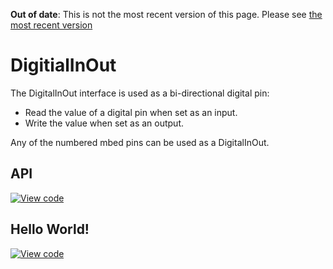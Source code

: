 <span class="warnings">**Out of date**: This is not the most recent version of this page. Please see [the most recent version](https://os.mbed.com/docs/latest/reference/digitalinout.html)</span>
# DigitialInOut

The DigitalInOut interface is used as a bi-directional digital pin:

* Read the value of a digital pin when set as an input.
* Write the value when set as an output.

Any of the numbered mbed pins can be used as a DigitalInOut. 

## API

[![View code](https://www.mbed.com/embed/?type=library)](https://docs.mbed.com/docs/mbed-os-api/en/mbed-os-5.2/api/classmbed_1_1DigitalInOut.html) 

## Hello World!

[![View code](https://www.mbed.com/embed/?url=https://developer.mbed.org/users/mbed_official/code/DigitalInOut_HelloWorld_Mbed/)](https://developer.mbed.org/users/mbed_official/code/DigitalInOut_HelloWorld_Mbed/file/tip/main.cpp) 


